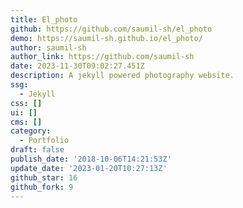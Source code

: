 ```yaml
---
title: El_photo
github: https://github.com/saumil-sh/el_photo
demo: https://saumil-sh.github.io/el_photo/
author: saumil-sh
author_link: https://github.com/saumil-sh
date: 2023-11-30T09:02:27.451Z
description: A jekyll powered photography website.
ssg:
  - Jekyll
css: []
ui: []
cms: []
category:
  - Portfolio
draft: false
publish_date: '2018-10-06T14:21:53Z'
update_date: '2023-01-20T10:27:13Z'
github_star: 16
github_fork: 9
---
```

